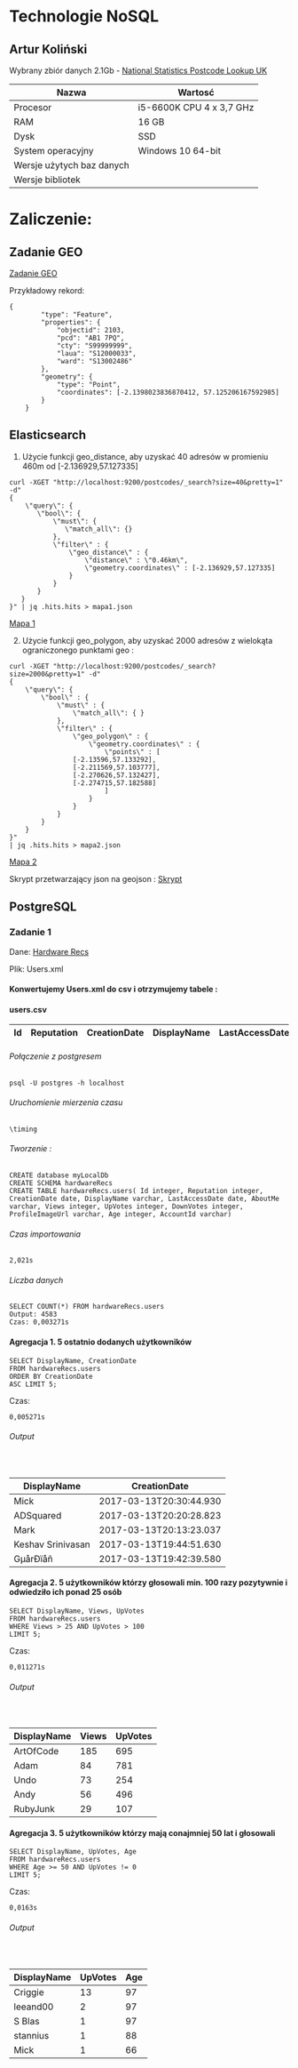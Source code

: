 # Technologie NoSQL

## Artur Koliński

Wybrany zbiór danych 2.1Gb - [National Statistics Postcode Lookup UK](http://geoportal.statistics.gov.uk/datasets/055c2d8135ca4297a85d624bb68aefdb_0.geojson)

| Nazwa | Wartosć    |
|-----------------------|------------|
| Procesor | i5-6600K CPU 4 x 3,7 GHz |
| RAM | 16 GB |
| Dysk | SSD |
| System operacyjny | Windows 10 64-bit |
| Wersje użytych baz danych | |
| Wersje bibliotek | |

# Zaliczenie:

## Zadanie GEO
[Zadanie GEO](https://artkolinski.github.io/NoSQL/) 

Przykładowy rekord:
```
{
		"type": "Feature",
		"properties": {
			"objectid": 2103,
			"pcd": "AB1 7PQ",
			"cty": "S99999999",
			"laua": "S12000033",
			"ward": "S13002486"
		},
		"geometry": {
			"type": "Point",
			"coordinates": [-2.1398023836870412, 57.125206167592985]
		}
	}
```

## Elasticsearch

1. Użycie funkcji geo_distance, aby uzyskać 40 adresów w promieniu 460m od [-2.136929,57.127335]
```
curl -XGET "http://localhost:9200/postcodes/_search?size=40&pretty=1" -d"
{
    \"query\": {
       \"bool\": {
           \"must\": {
              \"match_all\": {}
           },
           \"filter\" : {
               \"geo_distance\" : {
                   \"distance\" : \"0.46km\",
                   \"geometry.coordinates\" : [-2.136929,57.127335]
               }
           }
       }
   }
}" | jq .hits.hits > mapa1.json
```
[Mapa 1](https://github.com/artkolinski/NoSQL/blob/master/mapa1.geojson) 


2. Użycie funkcji geo_polygon, aby uzyskać 2000 adresów z wielokąta ograniczonego punktami geo :
```
curl -XGET "http://localhost:9200/postcodes/_search?size=2000&pretty=1" -d"
{
    \"query\": {
        \"bool\" : {
            \"must\" : {
                \"match_all\": { }
            },
            \"filter\" : {
                \"geo_polygon\" : {
                    \"geometry.coordinates\" : {
                        \"points\" : [
				[-2.13596,57.133292],
				[-2.211569,57.103777],
				[-2.270626,57.132427],
				[-2.274715,57.182588]
                        ]
                    }
                }
            }
        }
    }
}"
| jq .hits.hits > mapa2.json
```
[Mapa 2](https://github.com/artkolinski/NoSQL/blob/master/mapa2.geojson) 


Skrypt przetwarzający json na geojson : [Skrypt](https://github.com/artkolinski/NoSQL/blob/master/jsonToGeojson.py) 

## PostgreSQL

### Zadanie 1

Dane: [Hardware Recs](https://archive.org/download/stackexchange/hardwarerecs.stackexchange.com.7z)

Plik: Users.xml

#### Konwertujemy Users.xml do csv i otrzymujemy tabele :

#### users.csv 

|Id|Reputation|CreationDate|DisplayName|LastAccessDate|AboutMe|Views|UpVotes|DownVotes|ProfileImageUrl|Age|AccountId|
|---|----------------|------|------------|------------|------|--------|--------|--------|--------|--------|--------|

<h6>Połączenie z postgresem</h6>

```
psql -U postgres -h localhost
```

<h6>Uruchomienie mierzenia czasu</h6>

```
\timing
```

<h6>Tworzenie :</h6>

```
CREATE database myLocalDb
CREATE SCHEMA hardwareRecs
CREATE TABLE hardwareRecs.users( Id integer, Reputation integer, CreationDate date, DisplayName varchar, LastAccessDate date, AboutMe varchar, Views integer, UpVotes integer, DownVotes integer, ProfileImageUrl varchar, Age integer, AccountId varchar)
```

<h6>Czas importowania</h6>

```
2,021s
```

<h6>Liczba danych</h6>

```
SELECT COUNT(*) FROM hardwareRecs.users
Output: 4583
Czas: 0,003271s
```

<h4>Agregacja 1. 5 ostatnio dodanych użytkowników</h4>

```
SELECT DisplayName, CreationDate 
FROM hardwareRecs.users 
ORDER BY CreationDate 
ASC LIMIT 5;
```
Czas:
```
0,005271s
```

<h6>Output</h6>
<br>
<table>
  <thead>
    <tr>
      <th>DisplayName</th>
      <th>CreationDate</th>
    </tr>
  </thead>
  <tbody>
    <tr>
      <td>Mick</td>
      <td>2017-03-13T20:30:44.930</td>
    </tr>
    <tr>
      <td>ADSquared</td>
      <td>2017-03-13T20:20:28.823</td>
    </tr>
    <tr>
      <td>Mark</td>
      <td>2017-03-13T20:13:23.037</td>
    </tr>
    <tr>
      <td>Keshav Srinivasan</td>
      <td>2017-03-13T19:44:51.630</td>
    </tr>
    <tr>
      <td>GµårÐïåñ</td>
      <td>2017-03-13T19:42:39.580</td>
    </tr>
 </tbody>
</table>

<h4>Agregacja 2. 5 użytkowników którzy głosowali min. 100 razy pozytywnie i odwiedziło ich ponad 25 osób</h4>

```
SELECT DisplayName, Views, UpVotes
FROM hardwareRecs.users 
WHERE Views > 25 AND UpVotes > 100
LIMIT 5;
```
Czas:
```
0,011271s
```

<h6>Output</h6>
<br>
<table>
  <thead>
    <tr>
      <th>DisplayName</th>
      <th>Views</th>
      <th>UpVotes</th>
    </tr>
  </thead>
  <tbody>
    <tr>
      <td>ArtOfCode</td>
      <td>185</td>
      <td>695</td>
    </tr>
    <tr>
      <td>Adam</td>
      <td>84</td>
      <td>781</td>
    </tr>
    <tr>
      <td>Undo</td>
      <td>73</td>
      <td>254</td>
    </tr>
    <tr>
      <td>Andy</td>
      <td>56</td>
      <td>496</td>
    </tr>
    <tr>
      <td>RubyJunk</td>
      <td>29</td>
      <td>107</td>
    </tr>
 </tbody>
</table>

<h4>Agregacja 3. 5 użytkowników którzy mają conajmniej 50 lat i głosowali</h4>

```
SELECT DisplayName, UpVotes, Age
FROM hardwareRecs.users 
WHERE Age >= 50 AND UpVotes != 0
LIMIT 5;
```
Czas:
```
0,0163s
```

<h6>Output</h6>
<br>
<table>
  <thead>
    <tr>
      <th>DisplayName</th>
      <th>UpVotes</th>
      <th>Age</th>
    </tr>
  </thead>
  <tbody>
    <tr>
      <td>Criggie</td>
      <td>13</td>
      <td>97
</td>
    </tr>
    <tr>
      <td>leeand00</td>
      <td>2</td>
      <td>97
</td>
    </tr>
    <tr>
      <td>S Blas</td>
      <td>1</td>
      <td>97
</td>
    </tr>
    <tr>
      <td>stannius</td>
      <td>1</td>
      <td>88
</td>
    </tr>
    <tr>
      <td>Mick</td>
      <td>1</td>
      <td>66</td>
    </tr>
 </tbody>
</table>
